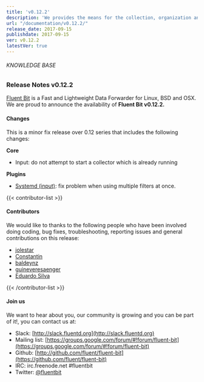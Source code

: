 ```yaml
---
title: 'v0.12.2'
description: 'We provides the means for the collection, organization and computerized retrieval of knowledgeand Lightweight Data Forwarder for Linux, BSD and OSX. We are proud to announce the availability of Fluent Bit v0.12.2.'
url: "/documentation/v0.12.2/"
release_date: 2017-09-15
publishdate: 2017-09-15
ver: v0.12.2
latestVer: true 
---
```



###### KNOWLEDGE BASE

### Release Notes v0.12.2

[Fluent Bit](https://fluentbit.io/) is a Fast and Lightweight Data Forwarder for Linux, BSD and OSX. We are proud to announce the availability of **Fluent Bit v0.12.2.**

#### Changes

This is a minor fix release over 0.12 series that includes the following changes:


**Core**

* Input: do not attempt to start a collector which is already running


**Plugins**

* [Systemd (input)](https://fluentbit.io/documentation/0.12/input/systemd.html): fix problem when using multiple filters at once.


{{< contributor-list >}}

#### Contributors

We would like to thanks to the following people who have been involved doing coding, bug fixes, troubleshooting, reporting issues and general contributions on this release:

* [jolestar](https://github.com/jolestar)
* [Constantin](https://github.com/Constantin07)
* [baldeynz](https://github.com/baldeynz)
* [guineveresaenger](https://github.com/guineveresaenger)
* [Eduardo Silva](https://github.com/edsiper)

{{< /contributor-list >}}

#### Join us

We want to hear about you, our community is growing and you can be part of it!, you can contact us at:

* Slack: [http://slack.fluentd.org](http://slack.fluentd.org)
* Mailing list: [https://groups.google.com/forum/#!forum/fluent-bit](https://groups.google.com/forum/#!forum/fluent-bit)
* Github: [http://github.com/fluent/fluent-bit](https://github.com/fluent/fluent-bit)
* IRC: irc.freenode.net #fluentbit
* Twitter: [@fluentbit](https://twitter.com/fluentbit)